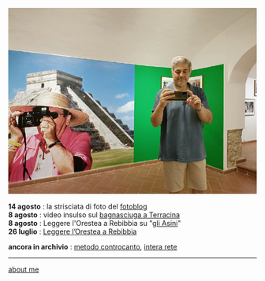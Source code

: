 ![](indexcover0822.jpg "Cortona - proprio lui")  

**14 agosto** : la strisciata di foto del [fotoblog](https://photos.app.goo.gl/9B2C9P4ipUgdqWrz9)  
**8 agosto** : video insulso sul [bagnasciuga a Terracina](https://youtu.be/lqRgqm49z1U)  
**8 agosto** : Leggere l'Orestea a Rebibbia su "[gli Asini](https://gliasinirivista.org/leggere-lorestea-a-rebibbia/)"    
**26 luglio** : [Leggere l’Orestea a Rebibbia](https://docs.google.com/document/d/1gUJ1HJ9AseuFecQ_CTNzu6HjrihQdxtAUjQ7g-ZI2vE/edit?usp=sharing)  

**ancora in archivio** : [metodo controcanto](https://cacioman.github.io/MetodoControcanto.html), [intera rete](https://cacioman.github.io/interarete.html)

---    
[about me](https://about.me/cacioman) 
